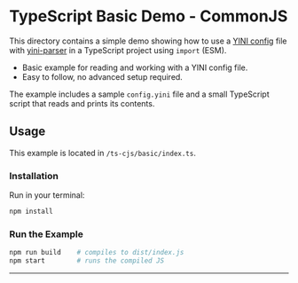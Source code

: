 # TypeScript Basic Demo - CommonJS

This directory contains a simple demo showing how to use a [YINI config](https://github.com/YINI-lang) file with [yini-parser](https://github.com/YINI-lang/yini-parser-typescript) in a TypeScript project using `import` (ESM).

- Basic example for reading and working with a YINI config file.
- Easy to follow, no advanced setup required.

The example includes a sample `config.yini` file and a small TypeScript script that reads and prints its contents.

## Usage
This example is located in `/ts-cjs/basic/index.ts`.

### Installation
Run in your terminal:
```bash 
npm install
```

### Run the Example
```bash
npm run build    # compiles to dist/index.js
npm start        # runs the compiled JS
```

---
